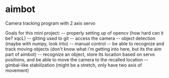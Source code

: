 # aimbot
Camera tracking program with 2 axis servo

Goals for this mini project:
-- properly setting up of opencv (how hard can it be? xqcL)
-- gitting used to git
-- access the camera
-- object detection (maybe with numpy, look into)
-- manual control
-- be able to recognize and track moving objects (don't know what i'm getting into here, but its the aim part of aimbot)
-- recognize an object, store its location based on servo positions, and be able to move the camera to the recalled location
-- gimbal-like stabilization (might be a stretch, only have two axis of movement)
